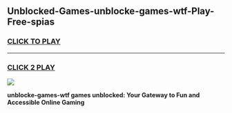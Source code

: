 
## Unblocked-Games-unblocke-games-wtf-Play-Free-spias
<h3>
<a href="https://premium76.site?title=unblocke-games-wtf&ref=22A">CLICK TO PLAY</a></h3>
<hr>

<h3>
<a href="https://premium76.site?title=unblocke-games-wtf&ref=22A">CLICK 2 PLAY</a>
  
</h3>

<a href="https://premium76.site?title=unblocke-games-wtf&ref=22A"><img src="https://clearcache.store/games.png"></a>


**unblocke-games-wtf games unblocked: Your Gateway to Fun and Accessible Online Gaming**
